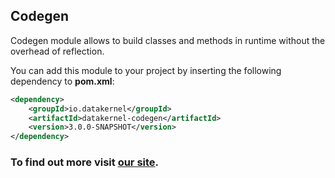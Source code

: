 ## Codegen

Codegen module allows to build classes and methods in runtime without the overhead of reflection.

You can add this module to your project by inserting the following dependency to **pom.xml**:
```xml
<dependency>
    <groupId>io.datakernel</groupId>
    <artifactId>datakernel-codegen</artifactId>
    <version>3.0.0-SNAPSHOT</version>
</dependency>
```

### To find out more visit [our site](https://datakernel.io/docs/core/codegen.html).